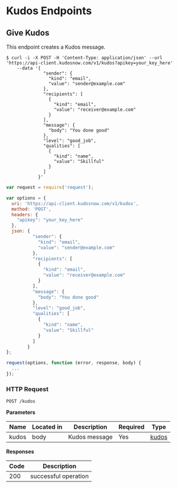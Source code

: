 # Kudos Endpoints

## Give Kudos 

This endpoint creates a Kudos message.

```shell
$ curl -i -X POST -H 'Content-Type: application/json' --url 'https://api-client.kudosnow.com/v1/kudos?apikey=your_key_here' 
    --data '{
              "sender": {
                "kind": "email",
                "value": "sender@example.com"
              },
              "recipients": [
                {
                  "kind": "email",
                  "value": "receiver@example.com"
                }
              ],
              "message": {
                "body": "You done good"
              },
              "level": "good_job",
              "qualities": [
                {
                  "kind": "name",
                  "value": "Skillful"
                }
              ]
            }'
```
```javascript
var request = require('request');

var options = {
  uri: 'https://api-client.kudosnow.com/v1/kudos',
  method: 'POST',
  headers: {
    "apikey": "your_key_here"
  },
  json: {
          "sender": {
            "kind": "email",
            "value": "sender@example.com"
          },
          "recipients": [
            {
              "kind": "email",
              "value": "receiver@example.com"
            }
          ],
          "message": {
            "body": "You done good"
          },
          "level": "good_job",
          "qualities": [
            {
              "kind": "name",
              "value": "Skillful"
            }
          ]
        }
};

request(options, function (error, response, body) {
  ...
});
```

### HTTP Request 
`POST /kudos` 

**Parameters**

| Name | Located in | Description | Required | Type |
| ---- | ---------- | ----------- | -------- | ---- |
| kudos | body | Kudos message | Yes | [kudos](#kudos) |

**Responses**

| Code | Description |
| ---- | ----------- |
| 200 | successful operation |

